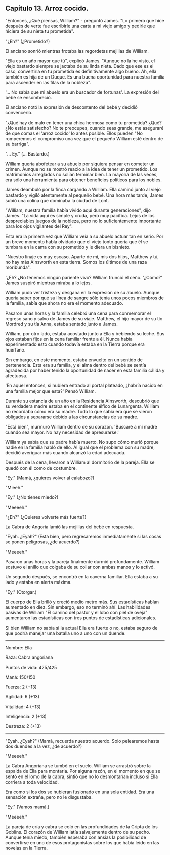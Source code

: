 
## Capítulo 13. Arroz cocido.


"Entonces, ¿Qué piensas, William?" - preguntó James. "Lo primero que hice después de verte fue escribirle una carta a mi viejo amigo y pedirle que hiciera de su nieta tu prometida".

"¿Eh?" (¿Prometido?)

El anciano sonrió mientras frotaba las regordetas mejillas de William.

"Ella es un año mayor que tú", explicó James. "Aunque no la he visto, el viejo bastardo siempre se jactaba de su linda nieta. Dado que ese es el caso, convertirla en tu prometida es definitivamente algo bueno. Ah, ella también es hija de un Duque. Es una buena oportunidad para nuestra familia para ascender en las filas de la nobleza".

'... No sabía que mi abuelo era un buscador de fortunas'. La expresión del bebé se ensombreció.

El anciano notó la expresión de descontento del bebé y decidió convencerlo.

"¿Qué hay de malo en tener una chica hermosa como tu prometida? ¿Qué? ¿No estás satisfecho? No te preocupes, cuando seas grande, me aseguraré de que comas el 'arroz cocido' lo antes posible. Ellos pueden "No romperemos el compromiso una vez que el pequeño William esté dentro de su barriga".

"... Ey." (... Bastardo.)

William quería abofetear a su abuelo por siquiera pensar en cometer un crimen. Aunque no se mostró reacio a la idea de tener un prometido. Los matrimonios arreglados no solían terminar bien. La mayoría de las veces, era sólo una herramienta para obtener beneficios políticos para los nobles.

James deambuló por la finca cargando a William. Ella caminó junto al viejo bastardo y vigiló atentamente al pequeño bebé. Una hora más tarde, James subió una colina que dominaba la ciudad de Lont.

"William, nuestra familia había vivido aquí durante generaciones", dijo James. "La vida aquí es simple y cruda, pero muy pacífica. Lejos de los despreciables juegos de la nobleza, pero no lo suficientemente importante para los ojos vigilantes del Rey".

Esta era la primera vez que William veía a su abuelo actuar tan en serio. Por un breve momento había olvidado que el viejo tonto quería que él se tumbara en la cama con su prometido y le diera un bisnieto.

"Nuestro linaje es muy escaso. Aparte de mí, mis dos hijos, Matthew y tú, no hay más Ainsworth en esta tierra. Somos los últimos de una raza moribunda".

'¿Eh? ¿No tenemos ningún pariente vivo? William frunció el ceño. '¿Cómo?'
James suspiró mientras miraba a lo lejos.

William pudo ver tristeza y desgana en la expresión de su abuelo. Aunque quería saber por qué su línea de sangre sólo tenía unos pocos miembros de la familia, sabía que ahora no era el momento adecuado.

Pasaron unas horas y la familia celebró una cena para conmemorar el regreso sano y salvo de James de su viaje. Matthew, el hijo mayor de su tío Mordred y su tía Anna, estaba sentado junto a James.

William, por otro lado, estaba acostado junto a Ella y bebiendo su leche. Sus ojos estaban fijos en la cena familiar frente a él. Nunca había experimentado esto cuando todavía estaba en la Tierra porque era huérfano.

Sin embargo, en este momento, estaba envuelto en un sentido de pertenencia. Esta era su familia, y el alma dentro del bebé se sentía agradecida por haber tenido la oportunidad de nacer en esta familia cálida y afectuosa.

'En aquel entonces, si hubiera entrado al portal plateado, ¿habría nacido en una familia mejor que esta?' Pensó William.

Durante su estancia de un año en la Residencia Ainsworth, descubrió que su verdadera madre estaba en el continente élfico de Lunargenta. William no recordaba cómo era su madre. Todo lo que sabía era que se vieron obligados a separarse debido a las circunstancias de su madre.

"Está bien", murmuró William dentro de su corazón. 'Buscaré a mi madre cuando sea mayor. No hay necesidad de apresurarse.'

William ya sabía que su padre había muerto. No supo cómo murió porque nadie en la familia habló de ello. Al igual que el problema con su madre, decidió averiguar más cuando alcanzó la edad adecuada.

Después de la cena, llevaron a William al dormitorio de la pareja. Ella se quedó con él como de costumbre.

"Ey." (Mamá, ¿quieres volver al calabozo?)

"Mieeh."

"Ey." (¿No tienes miedo?)

"Meeeeh."

"¿Eh?" (¿Quieres volverte más fuerte?)

La Cabra de Angoria lamió las mejillas del bebé en respuesta.

"Eyah. ¿Eyah?" (Está bien, pero regresaremos inmediatamente si las cosas se ponen peligrosas, ¿de acuerdo?)

"Meeeeh."

Pasaron unas horas y la pareja finalmente durmió profundamente. William sostuvo el anillo que colgaba de su collar con ambas manos y lo activó.

Un segundo después, se encontró en la caverna familiar. Ella estaba a su lado y estaba en alerta máxima.

"Ey." (Otorgar.)

El cuerpo de Ella brilló y creció medio metro más. Sus estadísticas habían aumentado en diez. Sin embargo, eso no terminó ahí. Las habilidades pasivas de William "El camino del pastor y el lobo con piel de oveja" aumentaron las estadísticas con tres puntos de estadísticas adicionales.

Si bien William no sabía si la actual Ella era fuerte o no, estaba seguro de que podría manejar una batalla uno a uno con un duende.

---

Nombre: Ella

Raza: Cabra angoriana

Puntos de vida: 425/425

Maná: 150/150

Fuerza: 2 (+13)

Agilidad: 6 (+13)

Vitalidad: 4 (+13)

Inteligencia: 2 (+13)

Destreza: 2 (+13)

---

"Eyah. ¿Eyah?" (Mamá, recuerda nuestro acuerdo. Solo pelearemos hasta dos duendes a la vez, ¿de acuerdo?)

"Meeeeh."

La Cabra Angoriana se tumbó en el suelo. William se arrastró sobre la espalda de Ella para montarla. Por alguna razón, en el momento en que se sentó en el lomo de la cabra, sintió que no lo desmontarían incluso si Ella corriera a toda velocidad.

Era como si los dos se hubieran fusionado en una sola entidad. Era una sensación extraña, pero no le disgustaba.

"Ey." (Vamos mamá.)

"Meeeeh."

La pareja de cría y cabra se coló en las profundidades de la Cripta de los Goblins. El corazón de William latía salvajemente dentro de su pecho. Aunque tenía miedo, también esperaba con ansias la posibilidad de convertirse en uno de esos protagonistas sobre los que había leído en las novelas en la Tierra.
